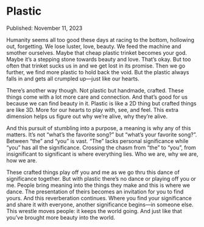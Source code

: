 # Plastic

Published: November 11, 2023

Humanity seems all too good these days at racing to the bottom, hollowing out, forgetting. We lose luster, love, beauty. We feed the machine and smother ourselves. Maybe that cheap plastic trinket becomes your god. Maybe it’s a stepping stone towards beauty and love. That’s okay. But too often that trinket sucks us in and we get lost in its promise. Then we go further, we find more plastic to hold back the void. But the plastic always falls in and gets all crumpled up—just like our hearts.

There’s another way though. Not plastic but handmade, crafted. These things come with a lot more care and connection. And that’s good for us because we can find beauty in it. Plastic is like a 2D thing but crafted things are like 3D. More for our hearts to play with, see, and feel. This extra dimension helps us figure out why we’re alive, why they’re alive. 

And this pursuit of stumbling into a purpose, a meaning is why any of this matters. It’s not “what’s the favorite song?” but “what’s your favorite song?”. Between “the” and “you” is vast. “The” lacks personal significance while “you” has all the significance. Crossing the chasm from “the” to “you”, from insignificant to significant is where everything lies. Who we are, why we are, how we are.

These crafted things play off you and me as we go thru this dance of significance together. But with plastic there’s no dance or playing off you or me. People bring meaning into the things they make and this is where we dance. The presentation of theirs becomes an invitation for you to find yours. And this reverberation continues. Where you find your significance and share it with everyone, another significance begins—in someone else. This wrestle moves people: it keeps the world going. And just like that you’ve brought more beauty into the world.